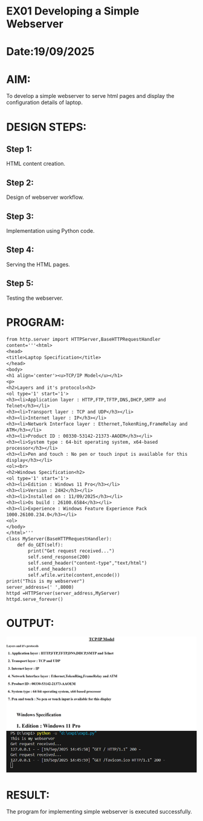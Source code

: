 # EX01 Developing a Simple Webserver

# Date:19/09/2025
# AIM:
To develop a simple webserver to serve html pages and display the configuration details of laptop.

# DESIGN STEPS:
## Step 1:
HTML content creation.

## Step 2:
Design of webserver workflow.

## Step 3:
Implementation using Python code.

## Step 4:
Serving the HTML pages.

## Step 5:
Testing the webserver.

# PROGRAM:
```
from http.server import HTTPServer,BaseHTTPRequestHandler
content='''<html>
<head>
<title>Laptop Specification</title>
</head>
<body>
<h1 align='center'><u>TCP/IP Model</u></h1>
<p>
<h2>Layers and it's protocols<h2>
<ol type='1' start='1'>
<h3><li>Application layer : HTTP,FTP,TFTP,DNS,DHCP,SMTP and Telnet</h3></li>
<h3><li>Transport layer : TCP and UDP</h3></li>
<h3><li>Internet layer : IP</h3></li>
<h3><li>Network Interface layer : Ethernet,TokenRing,FrameRelay and ATM</h3></li>
<h3><li>Product ID : 00330-53142-21373-AAOEM</h3></li>
<h3><li>System type : 64-bit operating system, x64-based processor</h3></li>
<h3><li>Pen and touch : No pen or touch input is available for this display</h3></li>
<ol><br>
<h2>Windows Specification<h2>
<ol type='1' start='1'>
<h3><li>Edition : Windows 11 Pro</h3></li>
<h3><li>Version : 24H2</h3></li>
<h3><li>Installed on : 11/09/2025</h3></li>
<h3><li>Os build : 26100.6584</h3></li>
<h3><li>Experience : Windows Feature Experience Pack 1000.26100.234.0</h3></li>
<ol>
</body>
</html>'''
class MyServer(BaseHTTPRequestHandler):
    def do_GET(self):
        print("Get request received...")
        self.send_response(200)
        self.send_header("content-type","text/html")
        self.end_headers()
        self.wfile.write(content,encode())
print("This is my webserver")
server_address=(' ',8000)
httpd =HTTPServer(server_address,MyServer)
httpd.serve_forever()
```
# OUTPUT:
![alt text](image-1.png)
![alt text](image-2.png)
# RESULT:
The program for implementing simple webserver is executed successfully.
